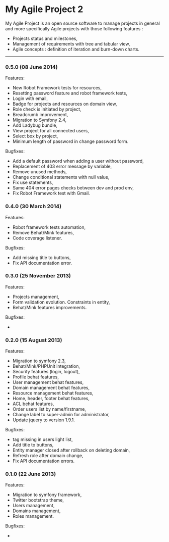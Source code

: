 My Agile Project 2
==============

My Agile Project is an open source software to manage projects in general and 
more specifically Agile projects with those following features :

* Projects status and milestones,
* Management of requirements with tree and tabular view,
* Agile concepts : definition of iteration and burn-down charts.

- - -
### 0.5.0 (08 June 2014)
Features:

  - New Robot Framework tests for resources,
  - Resetting password feature and robot framework tests,
  - Login with email,
  - Badge for projects and resources on domain view,
  - Role check is initiated by project,
  - Breadcrumb improvement,
  - Migration to Symfony 2.4, 
  - Add Ladybug bundle,
  - View project for all connected users,
  - Select box by project,
  - Minimum length of password in change password form. 

Bugfixes:

  - Add a default password when adding a user without password,
  - Replacement of 403 error message by variable,
  - Remove unused methods,
  - Change conditional statements with null value,
  - Fix use statements,
  - Same 404 error pages checks between dev and prod env,
  - Fix Robot Framework test with Gmail.


### 0.4.0 (30 March 2014)
Features:

  - Robot framework tests automation,
  - Remove Behat/Mink features,
  - Code coverage listener.

Bugfixes:

  - Add missing title to buttons,
  - Fix API documentation error.


### 0.3.0 (25 November 2013)
Features:

  - Projects management,
  - Form validation evolution. Constraints in entity,
  - Behat/Mink features improvements.

Bugfixes:

  - 


### 0.2.0 (15 August 2013)
Features:

  - Migration to symfony 2.3,
  - Behat/Mink/PHPUnit integration,
  - Security features (login, logout),
  - Profile behat features,
  - User management behat features,
  - Domain management behat features,
  - Resource management behat features,
  - Home, header, footer behat features,
  - ACL behat features,
  - Order users list by name/firstname,
  - Change label to super-admin for administrator,
  - Update jquery to version 1.9.1.

Bugfixes:

  - <tr> tag missing in users light list,
  - Add title to buttons,
  - Entity manager closed after rollback on deleting domain,
  - Refresh role after domain change,
  - Fix API documentation errors.


### 0.1.0 (22 June 2013)
Features:

  - Migration to symfony framework,
  - Twitter bootstrap theme,
  - Users management,
  - Domains management,
  - Roles management.

Bugfixes:

  - 